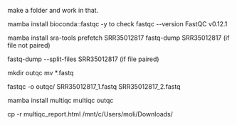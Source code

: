 make a folder and work in that. 


mamba install bioconda::fastqc -y
to check 
fastqc --version 
FastQC v0.12.1

mamba install sra-tools
prefetch SRR35012817
fastq-dump SRR35012817  (if file not paired) 


fastq-dump --split-files SRR35012817 (if file paired) 


mkdir outqc 
mv *.fastq 



fastqc -o outqc/ SRR35012817_1.fastq SRR35012817_2.fastq

mamba install multiqc 
 multiqc outqc 


cp -r multiqc_report.html /mnt/c/Users/moli/Downloads/